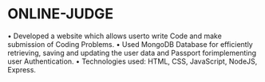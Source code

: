 # ONLINE-JUDGE
• Developed a website which allows userto write Code and make submission of Coding Problems. • Used MongoDB Database for efficiently retrieving, saving and updating the user data and Passport forimplementing user Authentication. • Technologies used: HTML, CSS, JavaScript, NodeJS, Express.
